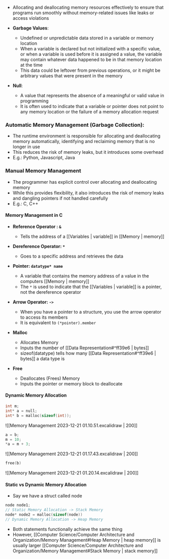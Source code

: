 - Allocating and deallocating memory resources effectively to ensure that programs run smoothly without memory-related issues like leaks or access violations

- **Garbage Values**: 
	- Undefined or unpredictable data stored in a variable or memory location
	- When a variable is declared but not initialized with a specific value, or when a variable is used before it is assigned a value, the variable may contain whatever data happened to be in that memory location at the time
	- This data could be leftover from previous operations, or it might be arbitrary values that were present in the memory

- **Null**:
	- A value that represents the absence of a meaningful or valid value in programming
	- It is often used to indicate that a variable or pointer does not point to any memory location or the failure of a memory allocation request

### Automatic Memory Management (Garbage Collection):
-  The runtime environment is responsible for allocating and deallocating memory automatically, identifying and reclaiming memory that is no longer in use
- This reduces the risk of memory leaks, but it introduces some overhead
- E.g.: Python, Javascript, Java

### Manual Memory Management
- The programmer has explicit control over allocating and deallocating memory
- While this provides flexibility, it also introduces the risk of memory leaks and dangling pointers if not handled carefully
- E.g.: C, C++

#### Memory Management in C

- **Reference Operator : `&`** 
	- Tells the address of a [[Variables | variable]] in [[Memory | memory]]

- **Dereference Operator: `*`**
	- Goes to a specific address and retrieves the data

- **Pointer: `datatype* name`**
	- A variable that contains the memory address of a value in the computers [[Memory | memory]] 
	- The `*` is used to indicate that the [[Variables | variable]] is a pointer, not the dereference operator

- **Arrow Operator: `->`**
	- When you have a pointer to a structure, you use the arrow operator to access its members
	- It is equivalent to `(*pointer).member`

- **Malloc** 
	- Allocates Memory 
	- Inputs the number of [[Data Representation#^ff39e6 | bytes]]
	- sizeof(datatype) tells how many [[Data Representation#^ff39e6 | bytes]] a data type is

- **Free** 
	- Deallocates (Frees) Memory 
	- Inputs the pointer or memory block to deallocate

#### Dynamic Memory Allocation
```C
int m;
int* a = null;
int* b = malloc(sizeof(int));
```
![[Memory Management 2023-12-21 01.10.51.excalidraw | 200]]
```C
a = b;
m = 10;
*a = m + 3;
```
![[Memory Management 2023-12-21 01.17.43.excalidraw | 200]]
```C
free(b)
```
![[Memory Management 2023-12-21 01.20.14.excalidraw | 200]]

#### Static vs Dynamic Memory Allocation
- Say we have a struct called node
```C
node node1; 
// Static Memory Allocation -> Stack Memory
node* node2 = malloc(sizeof(node)) 
// Dynamic Memory Allocation -> Heap Memory
```
- Both statements functionally achieve the same thing
- However, [[Computer Science/Computer Architecture and Organization/Memory Management#Heap Memory | heap memory]] is usually larger [[Computer Science/Computer Architecture and Organization/Memory Management#Stack Memory | stack memory]]

